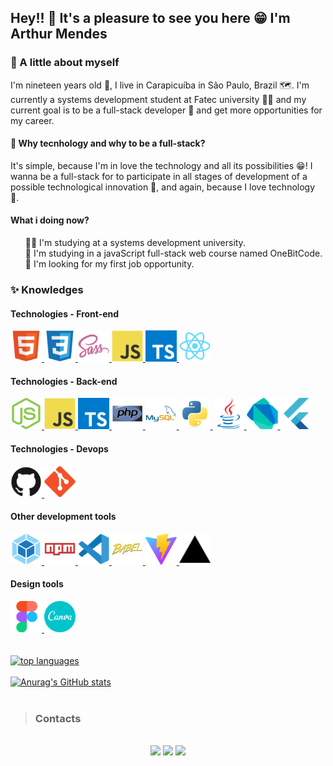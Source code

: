 ## Hey!! 👋 It's a pleasure to see you here 😁 I'm Arthur Mendes

### 🤩 A little about myself
I'm nineteen years old 🥳, I live in Carapicuíba in São Paulo, Brazil 🗺. I'm currently a systems development student at Fatec university 👨‍🎓 and my current goal is to be a full-stack developer 🥷 and get more opportunities for my career.

<h4>🤔 Why tecnhology and why to be a full-stack?</h4>
It's simple, because I'm in love the technology and all its possibilities 😁! I wanna be a full-stack for to participate in all stages of development of a possible technological innovation 🤯, and again, because I love technology 💌.

<h4>What i doing now?</h4>
<ul>
  👨‍🎓 I'm studying at a systems development university. <br/>
  🧠 I'm studying in a javaScript full-stack web course named OneBitCode. <br/>
  🎯 I'm looking for my first job opportunity. <br/>
</ul>

### ✨ Knowledges

<div>
  <h4>Technologies - Front-end</h4>
  <a href="https://github.com/Arthur-Mendes-M?tab=repositories">
    <code><img src="https://github.com/Arthur-Mendes-M/Arthur-Mendes-M/blob/main/.github/html5-original.svg" width="50" title="HTML5" /></code>
    <code><img src="https://github.com/Arthur-Mendes-M/Arthur-Mendes-M/blob/main/.github/css3-original.svg" width="50" title="CSS3" /></code>
    <code><img src="https://github.com/Arthur-Mendes-M/Arthur-Mendes-M/blob/main/.github/sass-original.svg" width="50" title="SASS" /></code>
    <code><img src="https://github.com/Arthur-Mendes-M/Arthur-Mendes-M/blob/main/.github/javascript-original.svg" width="50" title="Javascript" /></code>
    <code><img src="https://github.com/Arthur-Mendes-M/Arthur-Mendes-M/blob/main/.github/typescript-original.svg" width="50" title="Typescript" /></code>
    <code><img src="https://github.com/Arthur-Mendes-M/Arthur-Mendes-M/blob/main/.github/react-original.svg" width="50" title="React" /></code>
  </a>
  
  <h4>Technologies - Back-end</h4>
  <a href="https://github.com/Arthur-Mendes-M?tab=repositories">
    <code><img src="https://github.com/Arthur-Mendes-M/Arthur-Mendes-M/blob/main/.github/nodejs-original.svg" width="50" title="Node.JS" /></code>
    <code><img src="https://github.com/Arthur-Mendes-M/Arthur-Mendes-M/blob/main/.github/javascript-original.svg" width="50" title="Javascript" /></code>
    <code><img src="https://github.com/Arthur-Mendes-M/Arthur-Mendes-M/blob/main/.github/typescript-original.svg" width="50" title="Typescript" /></code>
    <code><img src="https://github.com/Arthur-Mendes-M/Arthur-Mendes-M/blob/main/.github/php-original.svg" width="50" title="PHP" /></code>
    <code><img src="https://github.com/Arthur-Mendes-M/Arthur-Mendes-M/blob/main/.github/mysql-original-wordmark.svg" width="50" title="MySql" /></code>
    <code><img src="https://github.com/Arthur-Mendes-M/Arthur-Mendes-M/blob/main/.github/python-original.svg" width="50" title="Python" /></code>
    <code><img src="https://github.com/Arthur-Mendes-M/Arthur-Mendes-M/blob/main/.github/java-original.svg" width="50" title="Java" /></code>
    <code><img src="https://github.com/Arthur-Mendes-M/Arthur-Mendes-M/blob/main/.github/dart-original.svg" width="50" title="Dart" /></code>
    <code><img src="https://github.com/Arthur-Mendes-M/Arthur-Mendes-M/blob/main/.github/flutter-original.svg" width="50" title="Flutter" /></code>
  </a>
  
  <h4>Technologies - Devops</h4>
  <a href="https://github.com/Arthur-Mendes-M?tab=repositories">
    <code><img src="https://github.com/Arthur-Mendes-M/Arthur-Mendes-M/blob/main/.github/github-original.svg" width="50" title="Github" /></code>
    <code><img src="https://github.com/Arthur-Mendes-M/Arthur-Mendes-M/blob/main/.github/git-original.svg" width="50" title="Git" /></code>
  </a>
  
  <h4>Other development tools</h4>
  <a href="https://github.com/Arthur-Mendes-M?tab=repositories">
    <code><img src="https://github.com/Arthur-Mendes-M/Arthur-Mendes-M/blob/main/.github/webpack-original.svg" width="50" title="Webpack" /></code>
    <code><img src="https://github.com/Arthur-Mendes-M/Arthur-Mendes-M/blob/main/.github/npm-original-wordmark.svg" width="50" title="npm" /></code>
    <code><img src="https://github.com/Arthur-Mendes-M/Arthur-Mendes-M/blob/main/.github/vscode-original.svg" width="50" title="Visual Studio Code" /></code>
    <code><img src="https://github.com/Arthur-Mendes-M/Arthur-Mendes-M/blob/main/.github/babel-original.svg" width="50" title="Babel" /></code>
    <code><img src="https://github.com/Arthur-Mendes-M/Arthur-Mendes-M/blob/main/.github/vite.svg" width="50" title="Vite" /></code>
    <code><img src="https://github.com/Arthur-Mendes-M/Arthur-Mendes-M/blob/main/.github/vercel.svg" width="50" title="Vercel" /></code>
  </a>
 
  <h4>Design tools</h4>
  <a href="https://github.com/Arthur-Mendes-M?tab=repositories">
    <code><img src="https://github.com/Arthur-Mendes-M/Arthur-Mendes-M/blob/main/.github/figma-original.svg" width="50" title="Figma" /></code>
    <code><img src="https://github.com/Arthur-Mendes-M/Arthur-Mendes-M/blob/main/.github/canva-original.svg" width="50" title="Canva" /></code>
  </a>
</div>

<br />
<br />

<div>
  <a href="https://github.com/Arthur-Mendes-M?tab=repositories">
    <img src="https://github-readme-stats.vercel.app/api/top-langs/?username=Arthur-Mendes-M&layout=compact&theme=transparent&langs_count=10" alt="top languages" />
  </a>
</div>

<br/>

<div>    
  <a href="https://github.com/Arthur-Mendes-M?tab=repositories">
    <img src="https://github-readme-stats.vercel.app/api?username=Arthur-Mendes-M&show_icons=true&theme=transparent&count_private=true&include_all_commits=true" alt="Anurag's GitHub stats" width="48%" />
  </a>
</div>

<br>
  
>### Contacts

<div syle="display: inline_block" align="center"><br/>
  <a href="mailto:arthurmendesmartins0105@gmail.com" target="_blank"/><img src="https://img.shields.io/badge/Gmail-1f1f1f?style=for-the-badge&logo=gmail&logoColor=white"></a>
  <a href="https://www.linkedin.com/in/arthur-mendes-martins-b7ba6a1b8" target="_blank">  <img src="https://img.shields.io/badge/LinkedIn-0077B5?style=for-the-badge&logo=linkedin&logoColor=white"/></a>
  <a href="https://www.instagram.com/arthurm_mendes/" target="_blank"><img src="https://img.shields.io/badge/Instagram-E4405F?style=for-the-badge&logo=instagram&logoColor=white"/></a>
</div><br/><br/>

<!---
Arthur-Mendes-M/Arthur-Mendes-M is a ✨ special ✨ repository because its `README.md` (this file) appears on your GitHub profile.
You can click the Preview link to take a look at your changes.
--->
